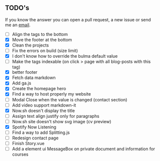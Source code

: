 ## TODO's
If you know the answer you can open a pull request, a new issue or send me an [email](mailto:matteo.gauthier@gmail.com).

- [ ] Align the tags to the bottom
- [x] Move the footer at the bottom 
- [x] Clean the projects
- [ ] Fix the errors on build (size limit)
- [x] I don't know how to override the bulma default value
- [ ] Make the tags indexable (on click > page with all blog-posts with this tag)
- [x] better footer
- [x] Fetch data markdown
- [x] Add ga.js
- [x] Create the homepage hero
- [x] Find a way to host properly my website
- [ ] Modal Close when the value is changed (contact section)
- [ ] Add video support markdown-it
- [x] Now.sh doesn't display the title
- [ ] Assign text align justify only for paragraphs
- [ ] Now.sh site doesn't show svg image (cv preview)
- [x] Spotify Now Listening
- [ ] Find a way to add Splitting.js
- [ ] Redesign contact page
- [ ] Finish Story.vue
- [ ] Add a element ui MessageBox on private document and information for courses
